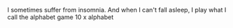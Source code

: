  I sometimes suffer from insomnia. And when I can't fall asleep, I play what I call the alphabet game
10 x alphabet
